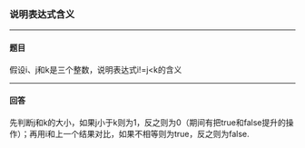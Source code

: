 ### 说明表达式含义
***
#### 题目

假设i、j和k是三个整数，说明表达式i!=j<k的含义

***
#### 回答

先判断j和k的大小，如果j小于k则为1，反之则为0（期间有把true和false提升的操作）；再用i和上一个结果对比，如果不相等则为true，反之则为false.